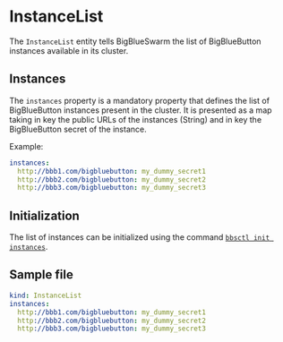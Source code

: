 # InstanceList

The `InstanceList` entity tells BigBlueSwarm the list of BigBlueButton instances available in its cluster.

## Instances

The `instances` property is a mandatory property that defines the list of BigBlueButton instances present in the cluster. It is presented as a map taking in key the public URLs of the instances (String) and in key the BigBlueButton secret of the instance.

Example:

```yml
instances:
  http://bbb1.com/bigbluebutton: my_dummy_secret1
  http://bbb2.com/bigbluebutton: my_dummy_secret2
  http://bbb3.com/bigbluebutton: my_dummy_secret3
```

## Initialization

The list of instances can be initialized using the command [`bbsctl init instances`](https://github.com/bigblueswarm/bbsctl/blob/main/docs/bbsctl_init_instances.md).

## Sample file

```yml
kind: InstanceList
instances:
  http://bbb1.com/bigbluebutton: my_dummy_secret1
  http://bbb2.com/bigbluebutton: my_dummy_secret2
  http://bbb3.com/bigbluebutton: my_dummy_secret3
```
